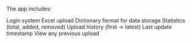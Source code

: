 The app includes:

Login system
Excel upload
Dictionary format for data storage
Statistics (total, added, removed)
Upload history (first → latest)
Last update timestamp
View any previous upload
